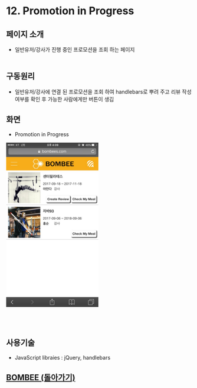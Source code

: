 # 12. Promotion in Progress

## 페이지 소개
* 일반유저/강사가 진행 중인 프로모션을 조회 하는 페이지
<br><br>
## 구동원리
* 일반유저/강사에 연결 된 프로모션을 조회 하여 handlebars로 뿌려 주고 리뷰 작성 여부를 확인 후 가능한 사람에게만 버튼이 생김
## 화면
- Promotion in Progress

<img src="../Image/진행중프로모션.jpg" width="250">

<br><br>
## 사용기술

* JavaScript libraies : jQuery, handlebars<br>

## [BOMBEE (돌아가기)](../../README.md)<br>
